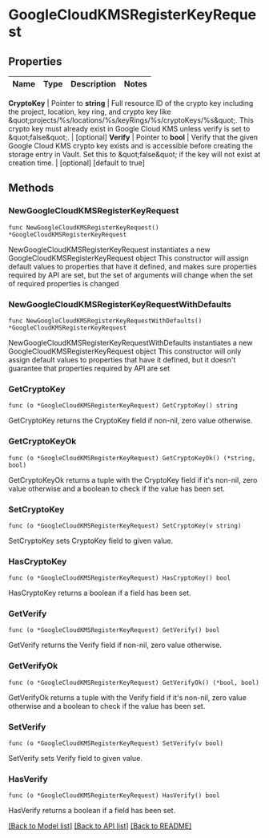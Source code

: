 # GoogleCloudKMSRegisterKeyRequest


## Properties

Name | Type | Description | Notes
------------ | ------------- | ------------- | -------------


**CryptoKey** | Pointer to **string** | Full resource ID of the crypto key including the project, location, key ring, and crypto key like \&quot;projects/%s/locations/%s/keyRings/%s/cryptoKeys/%s\&quot;. This crypto key must already exist in Google Cloud KMS unless verify is set to \&quot;false\&quot;. | [optional] 
**Verify** | Pointer to **bool** | Verify that the given Google Cloud KMS crypto key exists and is accessible before creating the storage entry in Vault. Set this to \&quot;false\&quot; if the key will not exist at creation time. | [optional] [default to true]



## Methods


### NewGoogleCloudKMSRegisterKeyRequest

`func NewGoogleCloudKMSRegisterKeyRequest() *GoogleCloudKMSRegisterKeyRequest`

NewGoogleCloudKMSRegisterKeyRequest instantiates a new GoogleCloudKMSRegisterKeyRequest object
This constructor will assign default values to properties that have it defined,
and makes sure properties required by API are set, but the set of arguments
will change when the set of required properties is changed

### NewGoogleCloudKMSRegisterKeyRequestWithDefaults

`func NewGoogleCloudKMSRegisterKeyRequestWithDefaults() *GoogleCloudKMSRegisterKeyRequest`

NewGoogleCloudKMSRegisterKeyRequestWithDefaults instantiates a new GoogleCloudKMSRegisterKeyRequest object
This constructor will only assign default values to properties that have it defined,
but it doesn't guarantee that properties required by API are set


### GetCryptoKey

`func (o *GoogleCloudKMSRegisterKeyRequest) GetCryptoKey() string`

GetCryptoKey returns the CryptoKey field if non-nil, zero value otherwise.

### GetCryptoKeyOk

`func (o *GoogleCloudKMSRegisterKeyRequest) GetCryptoKeyOk() (*string, bool)`

GetCryptoKeyOk returns a tuple with the CryptoKey field if it's non-nil, zero value otherwise
and a boolean to check if the value has been set.

### SetCryptoKey

`func (o *GoogleCloudKMSRegisterKeyRequest) SetCryptoKey(v string)`

SetCryptoKey sets CryptoKey field to given value.


### HasCryptoKey

`func (o *GoogleCloudKMSRegisterKeyRequest) HasCryptoKey() bool`

HasCryptoKey returns a boolean if a field has been set.




### GetVerify

`func (o *GoogleCloudKMSRegisterKeyRequest) GetVerify() bool`

GetVerify returns the Verify field if non-nil, zero value otherwise.

### GetVerifyOk

`func (o *GoogleCloudKMSRegisterKeyRequest) GetVerifyOk() (*bool, bool)`

GetVerifyOk returns a tuple with the Verify field if it's non-nil, zero value otherwise
and a boolean to check if the value has been set.

### SetVerify

`func (o *GoogleCloudKMSRegisterKeyRequest) SetVerify(v bool)`

SetVerify sets Verify field to given value.


### HasVerify

`func (o *GoogleCloudKMSRegisterKeyRequest) HasVerify() bool`

HasVerify returns a boolean if a field has been set.









[[Back to Model list]](../README.md#documentation-for-models) [[Back to API list]](../README.md#documentation-for-api-endpoints) [[Back to README]](../README.md)


